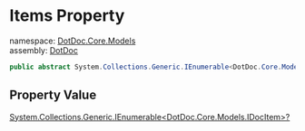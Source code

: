 ﻿# Items Property

namespace: [DotDoc\.Core\.Models](../../DotDoc.Core.Models.md)<br />
assembly: [DotDoc](../../../DotDoc.md)



```csharp
public abstract System.Collections.Generic.IEnumerable<DotDoc.Core.Models.IDocItem>? Items { get; };
```

## Property Value

[System\.Collections\.Generic\.IEnumerable\<DotDoc\.Core\.Models\.IDocItem\>?](https://docs.microsoft.com/dotnet/api/System.Collections.Generic.IEnumerable-1)

